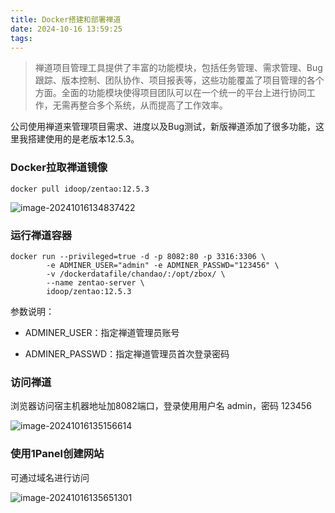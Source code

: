 ```yaml
---
title: Docker搭建和部署禅道
date: 2024-10-16 13:59:25
tags:
---
```


> 禅道项目管理工具提供了丰富的功能模块，包括任务管理、需求管理、Bug跟踪、版本控制、团队协作、项目报表等，这些功能覆盖了项目管理的各个方面。全面的功能模块使得项目团队可以在一个统一的平台上进行协同工作，无需再整合多个系统，从而提高了工作效率。

公司使用禅道来管理项目需求、进度以及Bug测试，新版禅道添加了很多功能，这里我搭建使用的是老版本12.5.3。

### Docker拉取禅道镜像

```shell
docker pull idoop/zentao:12.5.3
```

![image-20241016134837422](https://ruiyeclub.oss-cn-shenzhen.aliyuncs.com/picgo/image-20241016134837422.png)

### 运行禅道容器

```shell
docker run --privileged=true -d -p 8082:80 -p 3316:3306 \
        -e ADMINER_USER="admin" -e ADMINER_PASSWD="123456" \
        -v /dockerdatafile/chandao/:/opt/zbox/ \
        --name zentao-server \
        idoop/zentao:12.5.3
```

参数说明：

- ADMINER_USER：指定禅道管理员账号

- ADMINER_PASSWD：指定禅道管理员首次登录密码

### 访问禅道

浏览器访问宿主机器地址加8082端口，登录使用用户名 admin，密码 123456

![image-20241016135156614](https://ruiyeclub.oss-cn-shenzhen.aliyuncs.com/picgo/image-20241016135156614.png)

### 使用1Panel创建网站

可通过域名进行访问

![image-20241016135651301](https://ruiyeclub.oss-cn-shenzhen.aliyuncs.com/picgo/image-20241016135651301.png)

 